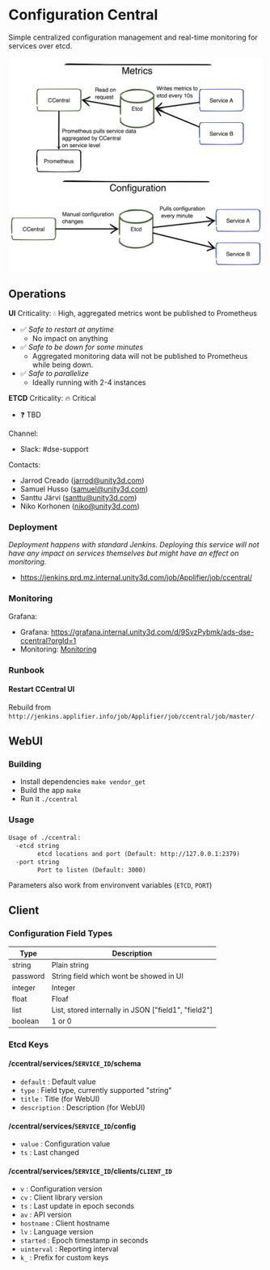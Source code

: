 # Configuration Central

Simple centralized configuration management and real-time monitoring for services over etcd.

![Dependencies](ccentral.png "Dependencies")

## Operations

__UI__
Criticality: :droplet: High, aggregated metrics wont be published to Prometheus

* :white_check_mark: _Safe to restart at anytime_
  * No impact on anything
* :white_check_mark: _Safe to be down for some minutes_
  * Aggregated monitoring data will not be published to Prometheus while being down.
* :white_check_mark: _Safe to parallelize_
  * Ideally running with 2-4 instances

__ETCD__
Criticality: :fire: Critical

* :question: TBD

Channel:
* Slack: #dse-support
  
Contacts:
* Jarrod Creado (jarrod@unity3d.com)
* Samuel Husso (samuel@unity3d.com)
* Santtu Järvi (santtu@unity3d.com)
* Niko Korhonen (niko@unity3d.com)

### Deployment
_Deployment happens with standard Jenkins. Deploying this service will not have any impact on services themselves but might have an effect on monitoring._

* https://jenkins.prd.mz.internal.unity3d.com/job/Applifier/job/ccentral/

### Monitoring

Grafana:
- Grafana: https://grafana.internal.unity3d.com/d/9SvzPybmk/ads-dse-ccentral?orgId=1
- Monitoring: [Monitoring](monitoring.yml)

### Runbook

#### Restart CCentral UI
Rebuild from `http://jenkins.applifier.info/job/Applifier/job/ccentral/job/master/`

## WebUI
 
### Building

- Install dependencies `make vendor_get`
- Build the app `make`
- Run it `./ccentral`

### Usage

	Usage of ./ccentral:
	  -etcd string
			etcd locations and port (Default: http://127.0.0.1:2379)
	  -port string
			Port to listen (Default: 3000)

Parameters also work from environvent variables (`ETCD`, `PORT`)

## Client

### Configuration Field Types

| Type     | Description                                          |
| -------- | ---------------------------------------------------- |
| string   | Plain string                                         |
| password | String field which wont be showed in UI              |
| integer  | Integer                                              |
| float    | Floaf                                                |
| list     | List, stored internally in JSON ["field1", "field2"] |
| boolean  | 1 or 0                                               |

### Etcd Keys

#### /ccentral/services/`SERVICE_ID`/schema

- `default` : Default value
- `type` : Field type, currently supported "string"
- `title` : Title (for WebUI)
- `description` : Description (for WebUI)

#### /ccentral/services/`SERVICE_ID`/config

- `value` : Configuration value
- `ts` : Last changed

#### /ccentral/services/`SERVICE_ID`/clients/`CLIENT_ID`

- `v` : Configuration version
- `cv` : Client library version 
- `ts` : Last update in epoch seconds
- `av` : API version
- `hostname` : Client hostname
- `lv` : Language version
- `started` : Epoch timestamp in seconds
- `uinterval` : Reporting interval
- `k_` : Prefix for custom keys
